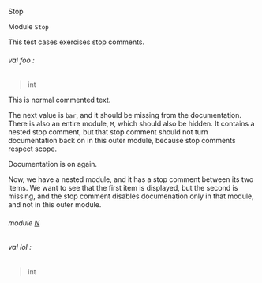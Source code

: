Stop

Module `Stop`

This test cases exercises stop comments.

<a id="val-foo"></a>

###### val foo :

> int

This is normal commented text.

The next value is `bar`, and it should be missing from the documentation.
There is also an entire module, `M`, which should also be hidden. It contains
a nested stop comment, but that stop comment should not turn documentation
back on in this outer module, because stop comments respect scope.

Documentation is on again.

Now, we have a nested module, and it has a stop comment between its two
items. We want to see that the first item is displayed, but the second is
missing, and the stop comment disables documenation only in that module, and
not in this outer module.

<a id="module-N"></a>

###### module [N](Stop.N.md)

<a id="val-lol"></a>

###### val lol :

> int

